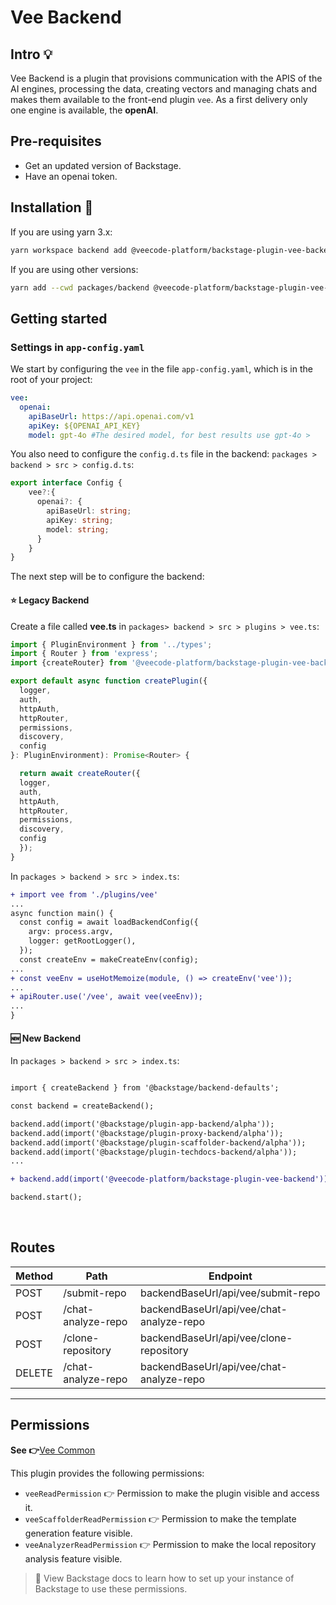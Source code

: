 # Vee Backend

## Intro 💡

Vee Backend is a plugin that provisions communication with the APIS of the AI engines, processing the data, creating vectors and managing chats and makes them available to the front-end plugin `vee`.
As a first delivery only one engine is available, the **openAI**.

## Pre-requisites

- Get an updated version of Backstage.
- Have an openai token.
  

## Installation 🔧


If you are using yarn 3.x:

```bash
yarn workspace backend add @veecode-platform/backstage-plugin-vee-backend
```

If you are using other versions:

```bash
yarn add --cwd packages/backend @veecode-platform/backstage-plugin-vee-backend
```


## Getting started

### Settings in `app-config.yaml`

We start by configuring the `vee` in the file `app-config.yaml`, which is in the root of your project:

```yaml
vee:
  openai:
    apiBaseUrl: https://api.openai.com/v1
    apiKey: ${OPENAI_API_KEY}
    model: gpt-4o #The desired model, for best results use gpt-4o >
   ```

You also need to configure the `config.d.ts` file in the backend:
`packages > backend > src > config.d.ts`:

```ts
export interface Config {
    vee?:{
      openai?: {
        apiBaseUrl: string;
        apiKey: string;
        model: string;
      }
    }
}
```


The next step will be to configure the backend:

#### ⭐ Legacy Backend

Create a file called **vee.ts** in `packages> backend > src > plugins > vee.ts`:

```ts
import { PluginEnvironment } from '../types';
import { Router } from 'express';
import {createRouter} from '@veecode-platform/backstage-plugin-vee-backend';

export default async function createPlugin({
  logger,
  auth,
  httpAuth,
  httpRouter,
  permissions,
  discovery,
  config
}: PluginEnvironment): Promise<Router> {

  return await createRouter({
  logger,
  auth,
  httpAuth,
  httpRouter,
  permissions,
  discovery,
  config
  });
}
```
In `packages > backend > src > index.ts`:

```diff
+ import vee from './plugins/vee'
...
async function main() {
  const config = await loadBackendConfig({
    argv: process.argv,
    logger: getRootLogger(),
  });
  const createEnv = makeCreateEnv(config);
...
+ const veeEnv = useHotMemoize(module, () => createEnv('vee'));
...
+ apiRouter.use('/vee', await vee(veeEnv));
...
}
```

#### 🆕 New Backend

In `packages > backend > src > index.ts`:

```diff

import { createBackend } from '@backstage/backend-defaults';

const backend = createBackend();

backend.add(import('@backstage/plugin-app-backend/alpha'));
backend.add(import('@backstage/plugin-proxy-backend/alpha'));
backend.add(import('@backstage/plugin-scaffolder-backend/alpha'));
backend.add(import('@backstage/plugin-techdocs-backend/alpha'));
...

+ backend.add(import('@veecode-platform/backstage-plugin-vee-backend'));

backend.start();
```

<br>

<!-- ## To train your model and use the template creation module with AI:

To do this, in this example we created this training data set to tune the AI.

**AI used**: OpenAI
**Base model** ': gpt4o
**Data set**: https://gist.github.com/caiolombello/209ef48d1a0e8b0ba76ad83be6fb013f

### AI system prompt:

You are a wizard specialized in writing Backstage templates and configuring `catalog-info.yaml` files. When answering questions or providing code examples, please follow these guidelines: 

1. **Present Yourself as an Expert**: Always start as a Backstage expert, focused on creating templates and configuring `catalog-info.yaml`. 

2. **Provide Complete Answers**: Include complete code in your answers, with no omissions. Ensure that all instructions and parameters are presented clearly and in detail.

3. **Use Structured Formats**: Structure your responses using code markup such as YAML or JSON. Use placeholders (`${}`) where the user must enter their own values.

4. **Validate Compliance and Accuracy**: Ensure that all responses comply with Backstage standards and best practices. Include valid and complete examples.

5. **Explain Customizations**: When providing examples, highlight where and how users should customize the templates to meet their specific needs.

6. **Maintain Clarity and Conciseness**: Present information clearly and concisely, avoiding ambiguity.

7. **Use Placeholders and Annotations**: Use placeholders (`${ values.parameterName }`) for variables to be replaced with actual values. Add annotations to explain the purpose of each field or parameter.

---
### AI Response Example 

```yaml
apiVersion: scaffolder.backstage.io/v1beta3
kind: Template
metadata:
  name: rds-devops-template
  title: RDS DevOps Template
  description: Template for provisioning an RDS instance on AWS.
  annotations: backstage.io/techdocs-ref: dir:.
tags:
 - platform-templates
 - devops
 - aws
spec:
  owner: vertigo/devops
  type: devops

parameters:
 - title: "Environment Settings"
 properties:
  createNewEnvironment:
  title: "Environment Settings"
  type: object
   properties:
    create_new_environment:
    title: "Create new environment"
    type: boolean
    enum:
    - false
    - true
    enumNames:
    - No
    - Yes
    default: false
```

**Response guidelines**
List all necessary properties : include all the properties and specifications needed for a `catalog-info.yaml` valid file.

Highlight possible customizations: clearly explain how and where the user can customize the template, highlighting specific parameters.

Maintain a clear structure: organize answers clearly so that they are easier for users to understand and implement.

Be complete and precise: all instructions must be complete and precise, avoiding assumptions about the user's knowledge.

## My test:

**Input**:
Generate a template for this module:

rds = { instance_class = "db.t3.small" deletion_protection = false multi_az = false availability_zone = "us-east-1a" db = { engine = "postgres" engine_version = "14.4" family = "postgres14" name = "postgres" } storage = { type = "gp2" allocated = 5 max_allocated = 100 encrypted = true } backup = { retention_period = 30 window = "04:00-06:00" } maintenance = { window = "tue:02:00-tue:04:00" auto_minor_version_upgrade = true } } credentials = { username = "postgres" password = "password_secret" }


**output**:
Of course! Here is a complete Backstage template based on the configuration provided for your RDS module:

```yaml
apiVersion: scaffolder.backstage.io/v1beta3
kind: Template
metadata:
  name: rds-devops-template
  title: RDS DevOps Template 
  description: Template for provisioning an RDS instance on AWS.
  annotations:
    backstage.io/techdocs-ref: dir:.
  tags:
    - platform-templates
    - devops
    - aws
spec:
  owner: vertigo/devops
  type: devops
  parameters:
    - title: "Environment Settings"
      properties:
        createNewEnvironment:
          title: "Environment Settings"
          type: object
          properties:
            create_new_environment:
              title: "Create new environment"
              type: boolean
              enum:
                - false
                - true
              enumNames:
                - No
                - Yes
              default: false
            environment_name:
              title: "Environment name"
              type: string
              description: "Choose an existing environment or specify a new one."
              ui:field: EnvironmentSelect
              ui:options:
                creatable: true
                backstagePlugin: true
              ui:backstagePlugin:
                name: "environment"
                valueField: "environment_name"
                labelField: "environment_name"
              ui:widget: "EnvironmentExists"
              ui:exists:
                section: "settings"
            environment_time_to_live:
              title: "Environment TTL"
              description: "This is the default environment TTL. It will be forced if the environment is new."
              type: object
              ui:field: CategoryGrid
              properties:
                set_max_lifetime:
                  title: "Set max lifetime"
                  type: boolean
                  default: false
                max_lifetime:
                  title: "Max lifetime"
                  type: string
                  default: ""
                  ui:widget: DateTimePicker
            instances_settings:
              title: "Instances settings"
              type: object
              ui:field: CategoryGrid
              properties:
                allowPerInstanceShutdown:
                  title: "Allow per instance shutdown"
                  type: boolean
                  description: "Allow requests to create and delete instances individually."
                  default: false
    - title: "Deployment Settings"
      properties:
        rds:
          title: "RDS Instance Configuration"
          type: object
          properties:
            instance_class:
              title: "Instance Class"
              type: string
              default: "db.t3.small"
            deletion_protection:
              title: "Deletion Protection"
              type: boolean
              default: false
            multi_az:
              title: "Multi-AZ Deployment"
              type: boolean
              default: false
            availability_zone:
              title: "Availability Zone"
              type: string
              default: "us-east-1a"
        db:
          title: "Database Configuration"
          type: object
          properties:
            engine:
              title: "Engine"
              type: string
              default: "postgres"
            engine_version:
              title: "Engine Version"
              type: string
              default: "14.4"
            family:
              title: "Family"
              type: string
              default: "postgres14"
            name:
              title: "Database Name"
              type: string
              default: "postgres"
        storage:
          title: "Storage Configuration"
          type: object
          properties:
            type:
              title: "Storage Type"
              type: string
              default: "gp2"
            allocated:
              title: "Allocated Storage (GB)"
              type: integer
              default: 5
            max_allocated:
              title: "Max Allocated Storage (GB)"
              type: integer
              default: 100
            encrypted:
              title: "Encrypted"
              type: boolean
              default: true
        backup:
          title: "Backup Configuration"
          type: object
          properties:
            retention_period:
              title: "Retention Period (days)"
              type: integer
              default: 30
            window:
              title: "Backup Window"
              type: string
              default: "04:00-06:00"
        maintenance:
          title: "Maintenance Configuration"
          type: object
          properties:
            window:
              title: "Maintenance Window"
              type: string
              default: "tue:02:00-tue:04:00"
            auto_minor_version_upgrade:
              title: "Auto Minor Version Upgrade"
              type: boolean
              default: true
        credentials:
          title: "Database Credentials"
          type: object
          properties:
            username:
              title: "Username"
              type: string
              default: "postgres"
            password:
              title: "Password"
              type: string
              default: "password_secret"
```
              
-if you replace the passwords, check the actual ones and adjust the settings as necessary for your environment.


## After training and creating your model, you can then reference it in the `app-config.yaml`:

```yaml
veecodeAssistantAI:
  openai:
    apiBaseUrl: https://api.openai.com/v1
    apiKey: ${OPENAI_API_KEY}
    assistantName: VeeCode Platform AI 
    model: gpt-4o 
    instructions: 'Você é um assistente especializado na plataforma VeeCode.' 
    timeout: 600 
    dataset:    
      model: ${MODELO_TREINADO}  # informando ele na chave dataset.model
      references:  # Abaixo vamos detalhar as referencias
        - id: Terraform Project             
          source: https://xxxxxxxxxxxxx
        - id: Springboot
          source: https://xxxxxxxxxxxxx
        - id: OpenApi
          source: https://xxxxxxxxxxxxx
   ```

## Referencias

The references that will further enrich your prompt in the hope of returning a template that is fairer to what is expected, should follow a very simple model:
- **id**: This refers to the name of the referenced stack, for example "EKS Provision";
**source**: Refers to a remote repository that will provide template code for the template to follow, so we can maintain a standard according to your needs at development time.

[See an example of a reference template here.See an example of a reference template here](https://gitlab.vertigo-devops.com/vertigobr/ia/autoskaff/-/tree/main/reference) -->

## Routes

| Method | Path                                        | Endpoint                                               |
|--------|---------------------------------------------|--------------------------------------------------------|
| POST    | /submit-repo                     | backendBaseUrl/api/vee/submit-repo                               |
| POST    | /chat-analyze-repo              | backendBaseUrl/api/vee/chat-analyze-repo  |
| POST    | /clone-repository               | backendBaseUrl/api/vee/clone-repository                 |
| DELETE    | /chat-analyze-repo                    | backendBaseUrl/api/vee/chat-analyze-repo        |

---


## Permissions

**See 👉**[Vee Common](https://github.com/veecode-platform/platform-backstage-plugins/blob/master/plugins/vee-common/README.md)


This plugin provides the following permissions:

- `veeReadPermission` 👉 Permission to make the plugin visible and access it.
- `veeScaffolderReadPermission` 👉 Permission to make the template generation feature visible.
- `veeAnalyzerReadPermission` 👉 Permission to make the local repository analysis feature visible.


> 🚨 View Backstage docs to learn how to set up your instance of Backstage to use these permissions.
